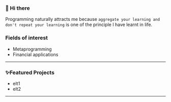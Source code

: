 ### 👋 Hi there 
Programming naturally attracts me because ``aggregate your learning and don't repeat your learning`` is one of the principle I have learnt in life.

### Fields of interest
- Metaprogramming
- Financial applications 

---
### ✨Featured Projects
- elt1
- elt2
---
<!--
**pakkinlau/pakkinlau** is a ✨ _special_ ✨ repository because its `README.md` (this file) appears on your GitHub profile.

Here are some ideas to get you started:

- 🔭 I’m currently working on ...
- 🌱 I’m currently learning ...
- 👯 I’m looking to collaborate on ...
- 🤔 I’m looking for help with ...
- 💬 Ask me about ...
- 📫 How to reach me: ...
- 😄 Pronouns: ...
- ⚡ Fun fact: ...
-->
